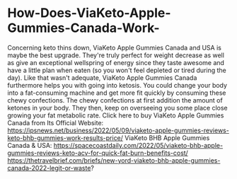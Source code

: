 # How-Does-ViaKeto-Apple-Gummies-Canada-Work-
Concerning keto thins down, ViaKeto Apple Gummies Canada and USA is maybe the best upgrade. They're truly perfect for weight decrease as well as give an exceptional wellspring of energy since they taste awesome and have a little plan when eaten (so you won't feel depleted or tired during the day). Like that wasn't adequate, ViaKeto Apple Gummies Canada furthermore helps you with going into ketosis. You could change your body into a fat-consuming machine and get more fit quickly by consuming these chewy confections. The chewy confections at first addition the amount of ketones in your body. They then, keep on overseeing you some place close growing your fat metabolic rate. Click here to buy ViaKeto Apple Gummies Canada from Its Official Website: https://ipsnews.net/business/2022/05/09/viaketo-apple-gummies-reviews-keto-bhb-gummies-work-results-price/  ViaKeto BHB Apple Gummies Canada &amp; USA: https://spacecoastdaily.com/2022/05/viaketo-bhb-apple-gummies-reviews-keto-acv-for-quick-fat-burn-benefits-cost/  https://thetravelbrief.com/briefs/new-yord-viaketo-bhb-apple-gummies-canada-2022-legit-or-waste?
